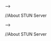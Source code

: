 <!-- 
//Ex-1
const [matchingRoom, found] = Object.entries(connections)
  .reduce(([room, isFound], [roomKey, roomValue]) => {
    if (!isFound && roomValue.includes(socket.id)) {
      return [roomKey, true];
    }
    return [room, isFound];
  }, ['', false]);
```

---

## 🎯 Goal

This code is used to find **which room a specific socket (user) is connected to**, based on their `socket.id`.

You're looping through a `connections` object that looks like this:

### 🔧 Example: `connections` object

```js
const connections = {
  "/room1": ["socket123", "socket456"],
  "/room2": ["socket789"],
  "/room3": ["socket999", "socketABC"]
};
```

Let's say the `socket.id` is `"socket789"`.

---

## 🧠 Step-by-Step Breakdown

### 1. `Object.entries(connections)`

This converts the object into an array of `[key, value]` pairs:

```js
[
  ["/room1", ["socket123", "socket456"]],
  ["/room2", ["socket789"]],
  ["/room3", ["socket999", "socketABC"]]
]
```

### 2. `.reduce(...)`

We're using `.reduce()` to iterate through the list and **find the first room that includes our socket ID**.

The initial value is `['', false]`:

* `''` → means no room has been found yet.
* `false` → means we haven't found the room yet.

### 3. Destructuring the `.reduce()` inputs:

#### Inside the reducer:

```js
([room, isFound], [roomKey, roomValue])
```

* `room`: current best match (so far)
* `isFound`: whether a match has been found
* `roomKey`: the room being checked in the current loop (`"/room1"`, etc.)
* `roomValue`: array of socket IDs in that room

---

## 🔁 Iteration Simulation

Assume `socket.id = "socket789"`.

We loop through:

### ✅ 1st iteration:

* `roomKey = "/room1"`
* `roomValue = ["socket123", "socket456"]`
* `isFound = false`
* `roomValue.includes(socket.id)` → `false`
  → return `['', false]` (no change)

---

### ✅ 2nd iteration:

* `roomKey = "/room2"`
* `roomValue = ["socket789"]`
* `roomValue.includes(socket.id)` → `true`
  → return `["/room2", true]` ← found it!

---

### ✅ 3rd iteration:

Even though we continue the loop, `isFound = true`, so this block is skipped:

```js
if (!isFound && roomValue.includes(socket.id)) { ... }
```

→ just return what we already have: `["/room2", true]`

---

### 🧾 Final Result:

```js
matchingRoom = "/room2"
found = true
```

So now you know the user is in `"/room2"`.

---

## ✅ What You Can Do with This

You can now:

* Store messages in the correct room.
* Send a message to all other sockets in the same room.
* Handle disconnections and room-leaving.

---

## 🧠 Summary Table

| Concept                         | Explanation                                      |
| ------------------------------- | ------------------------------------------------ |
| `Object.entries()`              | Converts object to array of `[key, value]` pairs |
| `.reduce()`                     | Finds the room where `socket.id` is present      |
| `roomValue.includes(socket.id)` | Checks if socket is in that room                 |
| `['', false]`                   | Initial accumulator: no room found yet           |
--> -->


//About STUN Server
<!-- 
//Ex-1
const [matchingRoom, found] = Object.entries(connections)
  .reduce(([room, isFound], [roomKey, roomValue]) => {
    if (!isFound && roomValue.includes(socket.id)) {
      return [roomKey, true];
    }
    return [room, isFound];
  }, ['', false]);
```

---

## 🎯 Goal

This code is used to find **which room a specific socket (user) is connected to**, based on their `socket.id`.

You're looping through a `connections` object that looks like this:

### 🔧 Example: `connections` object

```js
const connections = {
  "/room1": ["socket123", "socket456"],
  "/room2": ["socket789"],
  "/room3": ["socket999", "socketABC"]
};
```

Let's say the `socket.id` is `"socket789"`.

---

## 🧠 Step-by-Step Breakdown

### 1. `Object.entries(connections)`

This converts the object into an array of `[key, value]` pairs:

```js
[
  ["/room1", ["socket123", "socket456"]],
  ["/room2", ["socket789"]],
  ["/room3", ["socket999", "socketABC"]]
]
```

### 2. `.reduce(...)`

We're using `.reduce()` to iterate through the list and **find the first room that includes our socket ID**.

The initial value is `['', false]`:

* `''` → means no room has been found yet.
* `false` → means we haven't found the room yet.

### 3. Destructuring the `.reduce()` inputs:

#### Inside the reducer:

```js
([room, isFound], [roomKey, roomValue])
```

* `room`: current best match (so far)
* `isFound`: whether a match has been found
* `roomKey`: the room being checked in the current loop (`"/room1"`, etc.)
* `roomValue`: array of socket IDs in that room

---

## 🔁 Iteration Simulation

Assume `socket.id = "socket789"`.

We loop through:

### ✅ 1st iteration:

* `roomKey = "/room1"`
* `roomValue = ["socket123", "socket456"]`
* `isFound = false`
* `roomValue.includes(socket.id)` → `false`
  → return `['', false]` (no change)

---

### ✅ 2nd iteration:

* `roomKey = "/room2"`
* `roomValue = ["socket789"]`
* `roomValue.includes(socket.id)` → `true`
  → return `["/room2", true]` ← found it!

---

### ✅ 3rd iteration:

Even though we continue the loop, `isFound = true`, so this block is skipped:

```js
if (!isFound && roomValue.includes(socket.id)) { ... }
```

→ just return what we already have: `["/room2", true]`

---

### 🧾 Final Result:

```js
matchingRoom = "/room2"
found = true
```

So now you know the user is in `"/room2"`.

---

## ✅ What You Can Do with This

You can now:

* Store messages in the correct room.
* Send a message to all other sockets in the same room.
* Handle disconnections and room-leaving.

---

## 🧠 Summary Table

| Concept                         | Explanation                                      |
| ------------------------------- | ------------------------------------------------ |
| `Object.entries()`              | Converts object to array of `[key, value]` pairs |
| `.reduce()`                     | Finds the room where `socket.id` is present      |
| `roomValue.includes(socket.id)` | Checks if socket is in that room                 |
| `['', false]`                   | Initial accumulator: no room found yet           |
--> -->


//About STUN Server
<!-- A **STUN server** (Session Traversal Utilities for NAT) is a network server used in real-time communications (like video calls, voice over IP, WebRTC, etc.) to help devices behind a **NAT (Network Address Translation)** firewall discover their **public IP address and port**.

### 📘 In Simple Terms:

If two users want to connect directly (peer-to-peer) over the internet (e.g., in a video chat), they need to know each other’s public IP address and port. But most users are behind routers (NAT), which hide their real IP.

The **STUN server** helps:

* The client discover its **public IP and port**.
* Tell it what type of NAT it's behind (if any).
* Allow it to try a direct peer-to-peer connection.

---

### 🔧 Where It's Used:

* **WebRTC** applications (video/audio chat in browsers)
* **VoIP** (like Skype, Zoom)
* **Online multiplayer games**

---

### Example STUN Server:

```plaintext
stun:stun.l.google.com:19302
```

---

### 🆚 STUN vs TURN:

* **STUN**: Helps establish a direct connection between peers.
* **TURN**: Used when STUN fails (e.g., strict NATs); relays the traffic through a server.

Let me know if you want code examples (like using STUN in WebRTC) or need help setting up a STUN server. -->

